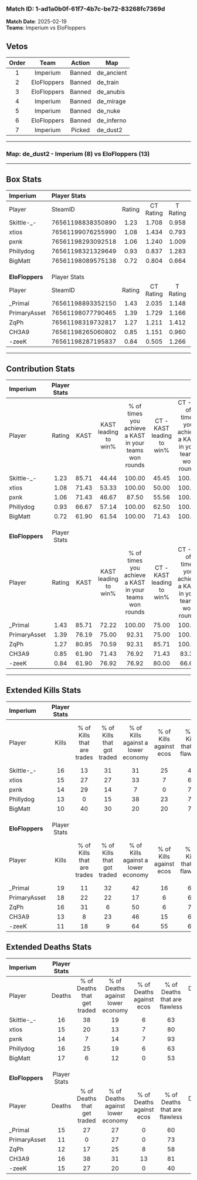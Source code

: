 ### Match ID: 1-ad1a0b0f-61f7-4b7c-be72-83268fc7369d  
**Match Date**: 2025-02-19  
**Teams**: Imperium vs EloFloppers  

## Vetos  

| Order | Team | Action | Map |
| :---: | :--: | :----: | --- |
| 1 | Imperium | Banned | de_ancient |
| 2 | EloFloppers | Banned | de_train |
| 3 | EloFloppers | Banned | de_anubis |
| 4 | Imperium | Banned | de_mirage |
| 5 | Imperium | Banned | de_nuke |
| 6 | EloFloppers | Banned | de_inferno |
| 7 | Imperium | Picked | de_dust2 |

---  

### **Map**: de_dust2 - Imperium (8) vs EloFloppers (13)  
---  

## Box Stats  

| **Imperium**    | Player Stats      |        |           |          |       |      |       |         |        |      |     |
| :- | :- | :-: | :-: | :-: | :-: | :-: | :-: | :-: | :-: | :-: | :-: |
| Player          | SteamID           | Rating | CT Rating | T Rating | KAST  | ADR  | Kills | Assists | Deaths | K/D  | HS% |
| Skittle-_-      | 76561198838350890 |  1.23  |   1.708   |  0.958   | 85.71 | 81.3 |  16   |    7    |   16   | 1.00 | 62  |
| xtios           | 76561199076255990 |  1.08  |   1.434   |  0.793   | 71.43 | 74.9 |  15   |    4    |   15   | 1.00 | 66  |
| pxnk            | 76561198293092518 |  1.06  |   1.240   |  1.009   | 71.43 | 73.3 |  14   |    4    |   14   | 1.00 | 50  |
| Phillydog       | 76561198321329649 |  0.93  |   0.837   |  1.283   | 66.67 | 70.6 |  13   |    5    |   16   | 0.81 | 61  |
| BigMatt         | 76561198089575138 |  0.72  |   0.804   |  0.664   | 61.90 | 59.2 |  10   |    7    |   17   | 0.59 | 30  |
|                 |                   |        |           |          |       |      |       |         |        |      |     |
|                 |                   |        |           |          |       |      |       |         |        |      |     |
|                 |                   |        |           |          |       |      |       |         |        |      |     |
| **EloFloppers** | Player Stats      |        |           |          |       |      |       |         |        |      |     |
| Player          | SteamID           | Rating | CT Rating | T Rating | KAST  | ADR  | Kills | Assists | Deaths | K/D  | HS% |
| _Primal         | 76561198893352150 |  1.43  |   2.035   |  1.148   | 85.71 | 96.4 |  19   |    6    |   15   | 1.27 | 63  |
| PrimaryAsset    | 76561198077790465 |  1.39  |   1.729   |  1.166   | 76.19 | 92.6 |  18   |    4    |   11   | 1.64 | 44  |
| ZqPh            | 76561198319732817 |  1.27  |   1.211   |  1.412   | 80.95 | 73.5 |  16   |    6    |   12   | 1.33 | 50  |
| CH3A9           | 76561198265060802 |  0.85  |   1.151   |  0.960   | 61.90 | 61.2 |  13   |    3    |   16   | 0.81 | 76  |
| -zeeK           | 76561198287195837 |  0.84  |   0.505   |  1.266   | 61.90 | 71.7 |  11   |    5    |   15   | 0.73 | 54  |
---  

## Contribution Stats  

| **Imperium**    | Player Stats |       |                      |                                                        |                           |                                                             |                          |                                                            |
| :- | :-: | :-: | :-: | :-: | :-: | :-: | :-: | :-: |
| Player          |    Rating    | KAST  | KAST leading to win% | % of times you achieve a KAST in your teams won rounds | CT - KAST leading to win% | CT - % of times you achieve a KAST in your teams won rounds | T - KAST leading to win% | T - % of times you achieve a KAST in your teams won rounds |
| Skittle-_-      |     1.23     | 85.71 |        44.44         |                         100.00                         |           45.45           |                           100.00                            |          42.86           |                           100.00                           |
| xtios           |     1.08     | 71.43 |        53.33         |                         100.00                         |           50.00           |                           100.00                            |          60.00           |                           100.00                           |
| pxnk            |     1.06     | 71.43 |        46.67         |                         87.50                          |           55.56           |                           100.00                            |          33.33           |                           66.67                            |
| Phillydog       |     0.93     | 66.67 |        57.14         |                         100.00                         |           62.50           |                           100.00                            |          50.00           |                           100.00                           |
| BigMatt         |     0.72     | 61.90 |        61.54         |                         100.00                         |           71.43           |                           100.00                            |          50.00           |                           100.00                           |
|                 |              |       |                      |                                                        |                           |                                                             |                          |                                                            |
|                 |              |       |                      |                                                        |                           |                                                             |                          |                                                            |
|                 |              |       |                      |                                                        |                           |                                                             |                          |                                                            |
| **EloFloppers** | Player Stats |       |                      |                                                        |                           |                                                             |                          |                                                            |
| Player          |    Rating    | KAST  | KAST leading to win% | % of times you achieve a KAST in your teams won rounds | CT - KAST leading to win% | CT - % of times you achieve a KAST in your teams won rounds | T - KAST leading to win% | T - % of times you achieve a KAST in your teams won rounds |
| _Primal         |     1.43     | 85.71 |        72.22         |                         100.00                         |           75.00           |                           100.00                            |          70.00           |                           100.00                           |
| PrimaryAsset    |     1.39     | 76.19 |        75.00         |                         92.31                          |           75.00           |                           100.00                            |          75.00           |                           85.71                            |
| ZqPh            |     1.27     | 80.95 |        70.59         |                         92.31                          |           85.71           |                           100.00                            |          60.00           |                           85.71                            |
| CH3A9           |     0.85     | 61.90 |        71.43         |                         76.92                          |           71.43           |                            83.33                            |          71.43           |                           71.43                            |
| -zeeK           |     0.84     | 61.90 |        76.92         |                         76.92                          |           80.00           |                            66.67                            |          75.00           |                           85.71                            |
---  

## Extended Kills Stats  

| **Imperium**    | Player Stats |                            |                            |                                    |                         |                              |                                 |                                       |                    |           |
| :- | :-: | :-: | :-: | :-: | :-: | :-: | :-: | :-: | :-: | :-: |
| Player          |    Kills     | % of Kills that are trades | % of Kills that got traded | % of Kills against a lower economy | % of Kills against ecos | % of Kills that are flawless | % of Kills that are close duels | % of Kills that are assisted by flash | Pistol Round Kills | AWP Kills |
| Skittle-_-      |      16      |             13             |             31             |                 31                 |           25            |              44              |                6                |                  19                   |         0          |     3     |
| xtios           |      15      |             27             |             27             |                 33                 |            7            |              67              |                7                |                   0                   |         0          |     1     |
| pxnk            |      14      |             29             |             14             |                 7                  |            0            |              71              |                7                |                   7                   |         7          |     2     |
| Phillydog       |      13      |             0              |             15             |                 38                 |           23            |              77              |                0                |                   0                   |         0          |     1     |
| BigMatt         |      10      |             40             |             30             |                 20                 |           20            |              70              |               10                |                   0                   |         1          |     1     |
|                 |              |                            |                            |                                    |                         |                              |                                 |                                       |                    |           |
|                 |              |                            |                            |                                    |                         |                              |                                 |                                       |                    |           |
|                 |              |                            |                            |                                    |                         |                              |                                 |                                       |                    |           |
| **EloFloppers** | Player Stats |                            |                            |                                    |                         |                              |                                 |                                       |                    |           |
| Player          |    Kills     | % of Kills that are trades | % of Kills that got traded | % of Kills against a lower economy | % of Kills against ecos | % of Kills that are flawless | % of Kills that are close duels | % of Kills that are assisted by flash | Pistol Round Kills | AWP Kills |
| _Primal         |      19      |             11             |             32             |                 42                 |           16            |              68              |                0                |                   0                   |         0          |     2     |
| PrimaryAsset    |      18      |             22             |             22             |                 17                 |            6            |              61              |               11                |                   0                   |         7          |     2     |
| ZqPh            |      16      |             31             |             6              |                 50                 |            6            |              75              |                0                |                   0                   |         0          |     3     |
| CH3A9           |      13      |             8              |             23             |                 46                 |           15            |              69              |                8                |                   8                   |         0          |     0     |
| -zeeK           |      11      |             18             |             9              |                 64                 |           55            |              64              |                9                |                   9                   |         0          |     1     |
## Extended Deaths Stats  

| **Imperium**    | Player Stats |                             |                                   |                          |                               |                            |                           |               |
| :- | :-: | :-: | :-: | :-: | :-: | :-: | :-: | :-: |
| Player          |    Deaths    | % of Deaths that get traded | % of Deaths against lower economy | % of Deaths against ecos | % of Deaths that are flawless | % of Deaths that are close | % of Deaths while blinded | Deaths to AWP |
| Skittle-_-      |      16      |             38              |                19                 |            6             |              63               |             6              |             0             |       1       |
| xtios           |      15      |             20              |                13                 |            7             |              80               |             0              |             0             |       1       |
| pxnk            |      14      |              7              |                14                 |            7             |              93               |             0              |             0             |       1       |
| Phillydog       |      16      |             25              |                19                 |            6             |              63               |             6              |             0             |       3       |
| BigMatt         |      17      |              6              |                12                 |            0             |              53               |             12             |            12             |       1       |
|                 |              |                             |                                   |                          |                               |                            |                           |               |
|                 |              |                             |                                   |                          |                               |                            |                           |               |
|                 |              |                             |                                   |                          |                               |                            |                           |               |
| **EloFloppers** | Player Stats |                             |                                   |                          |                               |                            |                           |               |
| Player          |    Deaths    | % of Deaths that get traded | % of Deaths against lower economy | % of Deaths against ecos | % of Deaths that are flawless | % of Deaths that are close | % of Deaths while blinded | Deaths to AWP |
| _Primal         |      15      |             27              |                27                 |            0             |              60               |             13             |             0             |       2       |
| PrimaryAsset    |      11      |              0              |                27                 |            0             |              73               |             0              |             0             |       1       |
| ZqPh            |      12      |             17              |                25                 |            8             |              58               |             0              |             8             |       1       |
| CH3A9           |      16      |             38              |                31                 |            13            |              81               |             0              |             0             |       1       |
| -zeeK           |      15      |             27              |                20                 |            0             |              40               |             13             |            20             |       3       |
